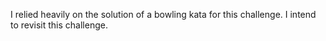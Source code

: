 I relied heavily on the solution of a bowling kata for this challenge. 
I intend to revisit this challenge.
